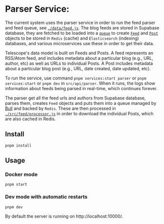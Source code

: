 # Parser Service:

The current system uses the parser service in order to run the feed parser and feed queue, see [`./data/feed.js`](./src/data/feed.js). The blog feeds are stored in Supabase database, they are fetched to be loaded into a [`queue`](https://github.com/Seneca-CDOT/telescope/blob/master/src/api/parser/src/lib/queue.js) to create [`Feed`](./src/data/feed.js) and [`Post`](./src/data/post.js) objects to be stored in `Redis` (cache) and `Elasticsearch` (indexing) databases, and various microservices use these in order to get their data.

Telescope's data model is built on Feeds and Posts. A feed represents an RSS/Atom feed, and includes metadata about a particular blog (e.g., URL, author, etc) as well as URLs to individual Posts. A Post includes metadata about a particular blog post (e.g., URL, date created, date updated, etc).

To run the service, use command `pnpm services:start parser` or `pnpm services:start` or `pnpm dev` in `src/api/parser`. When it runs, the logs show information about feeds being parsed in real-time, which continues forever.

The parser get all the feed urls and authors from Supabase database, parses them, creates `Feed` objects and puts them into a queue managed by [Bull](https://github.com/OptimalBits/bull) and backed by `Redis`. These are then processed in [`./src/feed/processor.js`](https://github.com/Seneca-CDOT/telescope/blob/master/src/api/parser/src/feed/processor.js) in order to download the individual Posts, which are also cached in Redis.

## Install

```
pnpm install
```

## Usage

### Docker mode

```
pnpm start
```

### Dev mode with automatic restarts

```
pnpm dev
```

By default the server is running on http://localhost:10000/.
